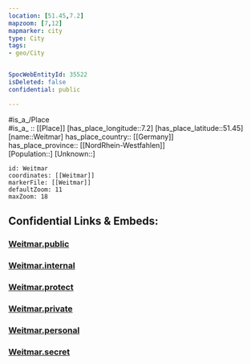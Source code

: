 ```yaml
---
location: [51.45,7.2] 
mapzoom: [7,12] 
mapmarker: city 
type: City
tags:
- geo/City


SpocWebEntityId: 35522
isDeleted: false
confidential: public

---
```

#is_a_/Place  
#is_a_ :: [[Place]] 
[has_place_longitude::7.2] 
[has_place_latitude::51.45] 
[name::Weitmar] 
has_place_country:: [[Germany]]  
has_place_province:: [[NordRhein-Westfahlen]]  
[Population::] 
[Unknown::] 


```leaflet
id: Weitmar
coordinates: [[Weitmar]] 
markerFile: [[Weitmar]] 
defaultZoom: 11 
maxZoom: 18
```


## Confidential Links & Embeds: 

### [Weitmar.public](/_public/\Earth\Continent\Europe\Europe~Central\Germany\Germany~West\Nordrhein-Westfalen\counties~NW\BochumWeitmar.public.md) 

### [Weitmar.internal](/_internal/\Earth\Continent\Europe\Europe~Central\Germany\Germany~West\Nordrhein-Westfalen\counties~NW\BochumWeitmar.internal.md) 

### [Weitmar.protect](/_protect/\Earth\Continent\Europe\Europe~Central\Germany\Germany~West\Nordrhein-Westfalen\counties~NW\BochumWeitmar.protect.md) 

### [Weitmar.private](/_private/\Earth\Continent\Europe\Europe~Central\Germany\Germany~West\Nordrhein-Westfalen\counties~NW\BochumWeitmar.private.md) 

### [Weitmar.personal](/_personal/\Earth\Continent\Europe\Europe~Central\Germany\Germany~West\Nordrhein-Westfalen\counties~NW\BochumWeitmar.personal.md) 

### [Weitmar.secret](/_secret/\Earth\Continent\Europe\Europe~Central\Germany\Germany~West\Nordrhein-Westfalen\counties~NW\BochumWeitmar.secret.md)

